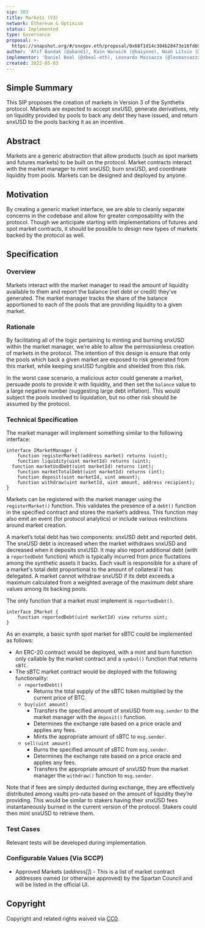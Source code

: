```yaml
---
sip: 303
title: Markets (V3)
network: Ethereum & Optimism
status: Implemented
type: Governance
proposal: >-
  https://snapshot.org/#/snxgov.eth/proposal/0x68f1d14c304b28473e16fd69a57dcf544ac0e4a3b0d29240b46f55566b560da2
author: 'Afif Bandak (@aband1), Kain Warwick (@kaiynne), Noah Litvin (@noahlitvin)'
implementor: 'Daniel Beal (@dbeal-eth), Leonardo Massazza (@leomassazza), Alejandro Santander (@ajsantander)'
created: 2022-05-03
---
```


<!--You can leave these HTML comments in your merged SIP and delete the visible duplicate text guides, they will not appear and may be helpful to refer to if you edit it again. This is the suggested template for new SIPs. Note that an SIP number will be assigned by an editor. When opening a pull request to submit your SIP, please use an abbreviated title in the filename, `sip-draft_title_abbrev.md`. The title should be 44 characters or less.-->

## Simple Summary

<!--"If you can't explain it simply, you don't understand it well enough." Simply describe the outcome the proposed changes intends to achieve. This should be non-technical and accessible to a casual community member.-->

This SIP proposes the creation of markets in Version 3 of the Synthetix protocol. Markets are expected to accept snxUSD, generate derivatives, rely on liquidity provided by pools to back any debt they have issued, and return snxUSD to the pools backing it as an incentive.

## Abstract

<!--A short (~200 word) description of the proposed change, the abstract should clearly describe the proposed change. This is what *will* be done if the SIP is implemented, not *why* it should be done or *how* it will be done. If the SIP proposes deploying a new contract, write, "we propose to deploy a new contract that will do x".-->

Markets are a generic abstraction that allow products (such as spot markets and futures markets) to be built on the protocol. Market contracts interact with the market manager to mint snxUSD, burn snxUSD, and coordinate liquidity from pools. Markets can be designed and deployed by anyone.

## Motivation

<!--This is the problem statement. This is the *why* of the SIP. It should clearly explain *why* the current state of the protocol is inadequate.  It is critical that you explain *why* the change is needed, if the SIP proposes changing how something is calculated, you must address *why* the current calculation is innaccurate or wrong. This is not the place to describe how the SIP will address the issue!-->

By creating a generic market interface, we are able to cleanly separate concerns in the codebase and allow for greater composability with the protocol. Though we anticipate starting with implementations of futures and spot market contracts, it should be possible to design new types of markets backed by the protocol as well.

## Specification

<!--The specification should describe the syntax and semantics of any new feature, there are five sections
1. Overview
2. Rationale
3. Technical Specification
4. Test Cases
5. Configurable Values
-->

### Overview

<!--This is a high level overview of *how* the SIP will solve the problem. The overview should clearly describe how the new feature will be implemented.-->

Markets interact with the market manager to read the amount of liquidity available to them and report the balance (net debt or credit) they’ve generated. The market manager tracks the share of the balance apportioned to each of the pools that are providing liquidity to a given market.

### Rationale

<!--This is where you explain the reasoning behind how you propose to solve the problem. Why did you propose to implement the change in this way, what were the considerations and trade-offs. The rationale fleshes out what motivated the design and why particular design decisions were made. It should describe alternate designs that were considered and related work. The rationale may also provide evidence of consensus within the community, and should discuss important objections or concerns raised during discussion.-->

By facilitating all of the logic pertaining to minting and burning snxUSD within the market manager, we’re able to allow the permissionless creation of markets in the protocol. The intention of this design is ensure that only the pools which back a given market are exposed to risk generated from this market, while keeping snxUSD fungible and shielded from this risk.

In the worst case scenario, a malicious actor could generate a market, persuade pools to provide it with liquidity, and then set the `balance` value to a large negative number (suggesting large debt inflation). This would subject the pools involved to liquidation, but no other risk should be assumed by the protocol.

### Technical Specification

<!--The technical specification should outline the public API of the changes proposed. That is, changes to any of the interfaces Synthetix currently exposes or the creations of new ones.-->

The market manager will implement something similar to the following interface:

```
interface IMarketManager {
	function registerMarket(address market) returns (uint);
	function liquidity(uint marketId) returns (uint);
  function marketUsdDebt(uint marketId) returns (int);
	function marketTotalDebt(uint marketId) returns (int);
	function deposit(uint marketId, uint amount);
	function withdraw(uint marketId, uint amount, address recipient);
}
```

Markets can be registered with the market manager using the `registerMarket()` function. This validates the presence of a `debt()` function in the specified contract and stores the market’s address. This function may also emit an event (for protocol analytics) or include various restrictions around market creation.

A market’s total debt has two components: snxUSD debt and reported debt. The snxUSD debt is increased when the market withdraws snxUSD and decreased when it deposits snxUSD. It may also report additional debt (with a `reportedDebt` function) which is typically incurred from price fluctations among the synthetic assets it backs. Each vault is responsible for a share of a market's total debt proportional to the amount of collateral it has delegated. A market cannot withdraw snxUSD if its debt exceeds a maximum calculated from a weighted average of the maximum debt share values among its backing pools.

The only function that a market must implement is `reportedDebt()`.

```
interface IMarket {
	function reportedDebt(uint marketId) view returns uint;
}
```

As an example, a basic synth spot market for sBTC could be implemented as follows:

- An ERC-20 contract would be deployed, with a mint and burn function only callable by the market contract and a `symbol()` function that returns `sBTC`.
- The sBTC market contract would be deployed with the following functionality:
  - `reportedDebt()`
    - Returns the total supply of the sBTC token multiplied by the current price of BTC.
  - `buy(uint amount)`
    - Transfers the specified amount of snxUSD from `msg.sender` to the market manager with the `deposit()` function.
    - Determines the exchange rate based on a price oracle and applies any fees.
    - Mints the appropriate amount of sBTC to `msg.sender`.
  - `sell(uint amount)`
    - Burns the specified amount of sBTC from `msg.sender`.
    - Determines the exchange rate based on a price oracle and applies any fees.
    - Transfers the appropriate amount of snxUSD from the market manager the `withdraw()` function to `msg.sender`.

Note that if fees are simply deducted during exchange, they are effectively distributed among vaults pro-rata based on the amount of liquidity they’re providing. This would be similar to stakers having their snxUSD fees instantaneously burned in the current version of the protocol. Stakers could then mint snxUSD to retrieve them.

### Test Cases

<!--Test cases for an implementation are mandatory for SIPs but can be included with the implementation..-->

Relevant tests will be developed during implementation.

### Configurable Values (Via SCCP)

<!--Please list all values configurable via SCCP under this implementation.-->

- Approved Markets (_address[]_) - This is a list of market contract addresses owned (or otherwise approved) by the Spartan Council and will be listed in the official UI.

## Copyright

Copyright and related rights waived via [CC0](https://creativecommons.org/publicdomain/zero/1.0/).
